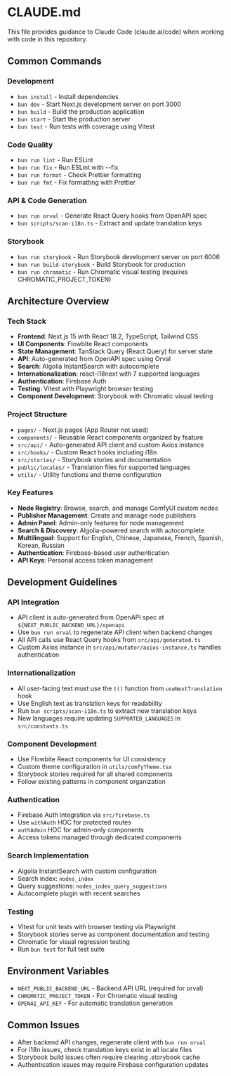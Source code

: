 # CLAUDE.md

This file provides guidance to Claude Code (claude.ai/code) when working with code in this repository.

## Common Commands

### Development
- `bun install` - Install dependencies
- `bun dev` - Start Next.js development server on port 3000
- `bun build` - Build the production application
- `bun start` - Start the production server
- `bun test` - Run tests with coverage using Vitest

### Code Quality
- `bun run lint` - Run ESLint
- `bun run fix` - Run ESLint with --fix
- `bun run format` - Check Prettier formatting
- `bun run fmt` - Fix formatting with Prettier

### API & Code Generation
- `bun run orval` - Generate React Query hooks from OpenAPI spec
- `bun scripts/scan-i18n.ts` - Extract and update translation keys

### Storybook
- `bun run storybook` - Run Storybook development server on port 6006
- `bun run build-storybook` - Build Storybook for production
- `bun run chromatic` - Run Chromatic visual testing (requires CHROMATIC_PROJECT_TOKEN)

## Architecture Overview

### Tech Stack
- **Frontend**: Next.js 15 with React 18.2, TypeScript, Tailwind CSS
- **UI Components**: Flowbite React components
- **State Management**: TanStack Query (React Query) for server state
- **API**: Auto-generated from OpenAPI spec using Orval
- **Search**: Algolia InstantSearch with autocomplete
- **Internationalization**: react-i18next with 7 supported languages
- **Authentication**: Firebase Auth
- **Testing**: Vitest with Playwright browser testing
- **Component Development**: Storybook with Chromatic visual testing

### Project Structure
- `pages/` - Next.js pages (App Router not used)
- `components/` - Reusable React components organized by feature
- `src/api/` - Auto-generated API client and custom Axios instance
- `src/hooks/` - Custom React hooks including i18n
- `src/stories/` - Storybook stories and documentation
- `public/locales/` - Translation files for supported languages
- `utils/` - Utility functions and theme configuration

### Key Features
- **Node Registry**: Browse, search, and manage ComfyUI custom nodes
- **Publisher Management**: Create and manage node publishers
- **Admin Panel**: Admin-only features for node management
- **Search & Discovery**: Algolia-powered search with autocomplete
- **Multilingual**: Support for English, Chinese, Japanese, French, Spanish, Korean, Russian
- **Authentication**: Firebase-based user authentication
- **API Keys**: Personal access token management

## Development Guidelines

### API Integration
- API client is auto-generated from OpenAPI spec at `${NEXT_PUBLIC_BACKEND_URL}/openapi`
- Use `bun run orval` to regenerate API client when backend changes
- All API calls use React Query hooks from `src/api/generated.ts`
- Custom Axios instance in `src/api/mutator/axios-instance.ts` handles authentication

### Internationalization
- All user-facing text must use the `t()` function from `useNextTranslation` hook
- Use English text as translation keys for readability
- Run `bun scripts/scan-i18n.ts` to extract new translation keys
- New languages require updating `SUPPORTED_LANGUAGES` in `src/constants.ts`

### Component Development
- Use Flowbite React components for UI consistency
- Custom theme configuration in `utils/comfyTheme.tsx`
- Storybook stories required for all shared components
- Follow existing patterns in component organization

### Authentication
- Firebase Auth integration via `src/firebase.ts`
- Use `withAuth` HOC for protected routes
- `authAdmin` HOC for admin-only components
- Access tokens managed through dedicated components

### Search Implementation
- Algolia InstantSearch with custom configuration
- Search index: `nodes_index`
- Query suggestions: `nodes_index_query_suggestions`
- Autocomplete plugin with recent searches

### Testing
- Vitest for unit tests with browser testing via Playwright
- Storybook stories serve as component documentation and testing
- Chromatic for visual regression testing
- Run `bun test` for full test suite

## Environment Variables
- `NEXT_PUBLIC_BACKEND_URL` - Backend API URL (required for orval)
- `CHROMATIC_PROJECT_TOKEN` - For Chromatic visual testing
- `OPENAI_API_KEY` - For automatic translation generation

## Common Issues
- After backend API changes, regenerate client with `bun run orval`
- For i18n issues, check translation keys exist in all locale files
- Storybook build issues often require clearing .storybook cache
- Authentication issues may require Firebase configuration updates